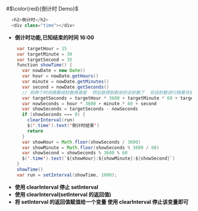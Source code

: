 #$\color{red}{倒计时  Demo}$

```java
  <h2>倒计时</h2>
  <div class="time"></div>
```

- **倒计时功能,已知结束的时间 16:00**

```java
    var targetHour = 15
    var targetMinute = 30
    var targetSecond = 35
    function showTime() {
      var nowDate = new Date()
      var hour = nowDate.getHours()
      var minute = nowDate.getMinutes()
      var second = nowDate.getSeconds()
      // 将两个时间换算成秒数再做差  然后就得到剩余的总秒数了  将该秒数进行换算并展示即可
      var targetSeconds = targetHour * 3600 + targetMinute * 60 + targetSecond
      var nowSeconds = hour * 3600 + minute * 60 + second
      var showSeconds = targetSeconds - nowSeconds
      if (showSeconds === 0) {
        clearInterval(run)
        $('.time').text('倒计时结束')
        return
      }
      var showHour = Math.floor(showSeconds / 3600)
      var showMinute = Math.floor(showSeconds % 3600 / 60)
      var showSecond = showSeconds % 3600 % 60
      $('.time').text(`${showHour}:${showMinute}:${showSecond}`)
    }
    showTime()
    var run = setInterval(showTime, 1000);
```

- **使用 clearInterval 停止 setInterval**
- **使用 clearInterval(setInterval 的返回值)**
- **将 setInterval 的返回值赋值给一个变量 使用 clearInterval 停止该变量即可**
